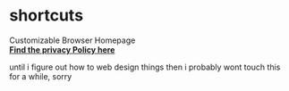 # shortcuts
Customizable Browser Homepage <br/>
**[Find the privacy Policy here](https://chazzox.github.io/#/privacy)**

until i figure out how to web design things then i probably wont touch this for a while, sorry
